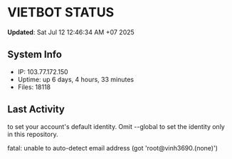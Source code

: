 # VIETBOT STATUS
**Updated**: Sat Jul 12 12:46:34 AM +07 2025

## System Info
- IP: 103.77.172.150
- Uptime: up 6 days, 4 hours, 33 minutes
- Files: 18118

## Last Activity

to set your account's default identity.
Omit --global to set the identity only in this repository.

fatal: unable to auto-detect email address (got 'root@vinh3690.(none)')
